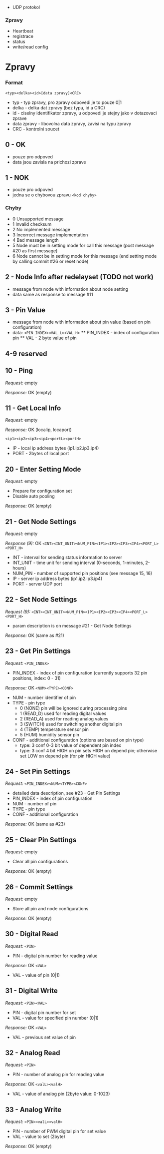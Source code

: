 * UDP protokol

### Zpravy

* Heartbeat
* registrace
* status
* write/read config

# Zpravy

### Format
`<typ><delka><id>[data zpravy]<CRC>`

* typ - typ zpravy, pro zpravy odpovedi je to pouze 0|1
* delka - delka dat zpravy (bez typu, id a CRC)
* id - ciselny identifikator zpravy, u odpovedi je stejny jako v dotazovaci zprave
* data zpravy - libovolna data zpravy, zavisi na typu zpravy
* CRC - kontrolni soucet

## 0 - OK
* pouze pro odpoved
* data jsou zavisla na prichozi zprave

## 1 - NOK
* pouze pro odpoved
* jedna se o chybovou zpravu
`<kod chyby>`

### Chyby
* 0 Unsupported message
* 1 Invalid checksum
* 2 No implemented message
* 3 Incorrect message implementation
* 4 Bad message length
* 5 Node must be in setting mode for call this message (post message #20 as first message)
* 6 Node cannot be in setting mode for this message (end setting mode by calling commit #26 or reset node)

## 2 - Node Info after redelayset (TODO not work)
* message from node with information about node setting
* data same as response to message #11

## 3 - Pin Value
* message from node with information about pin value (based on pin configuration)
* data: `<PIN_INDEX><VAL_L><VAL_H>`
** PIN_INDEX - index of configuration pin
** VAL - 2 byte value of pin


## 4-9 reserved

## 10 - Ping
_Request:_ empty

_Response:_ OK (empty)

## 11 - Get Local Info
_Request:_ empty

_Response:_ OK (localip, locaport) 

`<ip1><ip2><ip3><ip4><portL><portH>`
* IP - local ip address bytes (ip1.ip2.ip3.ip4)
* PORT - 2bytes of local port

## 20 - Enter Setting Mode
_Request:_ empty

* Prepare for configuration set
* Disable auto pooling

_Response:_ OK (empty)

## 21 - Get Node Settings
_Request:_ empty

_Response (9):_ OK `<INT><INT_UNIT><NUM_PIN><IP1><IP2><IP3><IP4><PORT_L><PORT_H>`
	
* INT - interval for sending status information to server
* INT_UNIT - time unit for sending interval (0-seconds, 1-minutes, 2-hours)
* NUM_PIN - number of supported pin positions (see message 15, 16)
* IP - server ip address bytes (ip1.ip2.ip3.ip4)
* PORT - server UDP port

## 22 - Set Node Settings
_Request (9):_ `<INT><INT_UNIT><NUM_PIN><IP1><IP2><IP3><IP4><PORT_L><PORT_H>`
	
* param description is on message #21 - Get Node Settings

_Response:_ OK (same as #21)

## 23 - Get Pin Settings
_Request:_ `<PIN_INDEX>`

* PIN_INDEX - index of pin configuration (currently supports 32 pin positions, index: 0 - 31)

_Response:_ OK `<NUM><TYPE><CONF>`

* NUM - number identifier of pin
* TYPE - pin type
	- 0 (NONE) pin will be ignored during processing pins
	- 1 (READ\_D) used for reading digital values
	- 2 (READ\_A) used for reading analog values
	- 3 (SWITCH) used for switching another digital pin
	- 4 (TEMP) temperature sensor pin
	- 5 (HUM) humidity sensor pin
* CONF - additional configuration (options are based on pin type)
	- type: 3 conf 0-3 bit value of dependent pin index
	- type: 3 conf 4 bit HIGH on pin sets HIGH on depend pin; otherwise set LOW on depend pin (for pin HIGH value)

## 24 - Set Pin Settings
_Request:_ `<PIN_INDEX><NUM><TYPE><CONF>`
	
* detailed data description, see #23 - Get Pin Settings
* PIN_INDEX - index of pin configuration
* NUM - number of pin
* TYPE - pin type
* CONF - additional configuration

_Response:_ OK (same as #23)

## 25 - Clear Pin Settings
_Request:_ empty

* Clear all pin configurations

_Response:_ OK (empty)

## 26 - Commit Settings
_Request:_ empty

* Store all pin and node configurations

_Response:_ OK (empty)

## 30 - Digital Read
_Request:_ `<PIN>`
	
* PIN - digital pin number for reading value

_Response:_ OK `<VAL>`
	
* VAL - value of pin (0|1)

## 31 - Digital Write
_Request:_ `<PIN><VAL>`
	
* PIN - digital pin number for set
* VAL - value for specified pin number (0|1)

_Response:_ OK `<VAL>`
	
* VAL - previous set value of pin

## 32 - Analog Read
_Request:_ `<PIN>`
	
* PIN - number of analog pin for reading value

_Response:_ OK `<valL><valH>`
	
* VAL - value of analog pin (2byte value: 0-1023)

## 33 - Analog Write
_Request:_ `<PIN><valL><valH>`
	
* PIN - number of PWM digital pin for set value
* VAL - value to set (2byte)

_Response:_ OK (empty)


